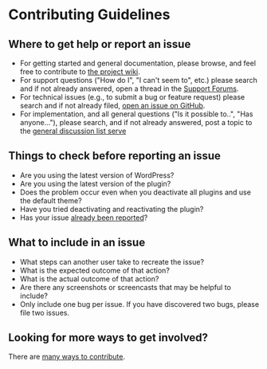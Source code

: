 # Contributing Guidelines

## Where to get help or report an issue

* For getting started and general documentation, please browse, and feel free to contribute to [the project wiki](https://github.com/benbalter/WP-Document-Revisions/wiki).
* For support questions ("How do I", "I can't seem to", etc.) please search and if not already answered, open a thread in the [Support Forums](http://wordpress.org/support/plugin/wp-document-revisions).
* For technical issues (e.g., to submit a bug or feature request) please search and if not already filed, [open an issue on GitHub](https://github.com/benbalter/WP-Document-Revisions/issues).
* For implementation, and all general questions ("Is it possible to..", "Has anyone..."), please search, and if not already answered, post a topic to the [general discussion list serve](https://groups.google.com/forum/#!forum/wp-document-revisions)

## Things to check before reporting an issue

* Are you using the latest version of WordPress?
* Are you using the latest version of the plugin?
* Does the problem occur even when you deactivate all plugins and use the default theme?
* Have you tried deactivating and reactivating the plugin?
* Has your issue [already been reported](https://github.com/benbalter/WP-Document-Revisions/issues)?

## What to include in an issue

* What steps can another user take to recreate the issue?
* What is the expected outcome of that action?
* What is the actual outcome of that action?
* Are there any screenshots or screencasts that may be helpful to include?
* Only include one bug per issue. If you have discovered two bugs, please file two issues.

## Looking for more ways to get involved?

There are [many ways to contribute](https://github.com/benbalter/WP-Document-Revisions/blob/master/docs/how-to-contribute.md).
